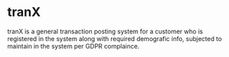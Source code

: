 # tranX
tranX is a general transaction posting system for a customer who is registered in the system along with required demografic info, subjected to maintain in the system per GDPR complaince.